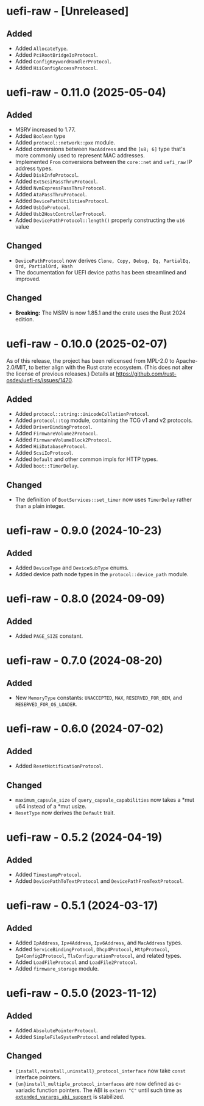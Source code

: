 # uefi-raw - [Unreleased]

## Added
- Added `AllocateType`.
- Added `PciRootBridgeIoProtocol`.
- Added `ConfigKeywordHandlerProtocol`.
- Added `HiiConfigAccessProtocol`.


# uefi-raw - 0.11.0 (2025-05-04)

## Added
- MSRV increased to 1.77.
- Added `Boolean` type
- Added `protocol::network::pxe` module.
- Added conversions between `MacAddress` and the `[u8; 6]` type that's more commonly used to represent MAC addresses.
- Implemented `From` conversions between the `core::net` and `uefi_raw` IP
  address types.
- Added `DiskInfoProtocol`.
- Added `ExtScsiPassThruProtocol`.
- Added `NvmExpressPassThruProtocol`.
- Added `AtaPassThruProtocol`.
- Added `DevicePathUtilitiesProtocol`.
- Added `UsbIoProtocol`.
- Added `Usb2HostControllerProtocol`.
- Added  `DevicePathProtocol::length()` properly constructing the `u16` value

## Changed
- `DevicePathProtocol` now derives
  `Clone, Copy, Debug, Eq, PartialEq, Ord, PartialOrd, Hash`
- The documentation for UEFI device paths has been streamlined and improved.

## Changed

- **Breaking:** The MSRV is now 1.85.1 and the crate uses the Rust 2024 edition.


# uefi-raw - 0.10.0 (2025-02-07)

As of this release, the project has been relicensed from MPL-2.0 to
Apache-2.0/MIT, to better align with the Rust crate ecosystem. (This does not
alter the license of previous releases.)
Details at <https://github.com/rust-osdev/uefi-rs/issues/1470>.

## Added

- Added `protocol::string::UnicodeCollationProtocol`.
- Added `protocol::tcg` module, containing the TCG v1 and v2 protocols.
- Added `DriverBindingProtocol`.
- Added `FirmwareVolume2Protocol`.
- Added `FirmwareVolumeBlock2Protocol`.
- Added `HiiDatabaseProtocol`.
- Added `ScsiIoProtocol`.
- Added `Default` and other common impls for HTTP types.
- Added `boot::TimerDelay`.

## Changed
- The definition of `BootServices::set_timer` now uses `TimerDelay` rather than
  a plain integer.


# uefi-raw - 0.9.0 (2024-10-23)

## Added

- Added `DeviceType` and `DeviceSubType` enums.
- Added device path node types in the `protocol::device_path` module.


# uefi-raw - 0.8.0 (2024-09-09)

## Added

- Added `PAGE_SIZE` constant.


# uefi-raw - 0.7.0 (2024-08-20)

## Added
- New `MemoryType` constants: `UNACCEPTED`, `MAX`, `RESERVED_FOR_OEM`, and
  `RESERVED_FOR_OS_LOADER`.


# uefi-raw - 0.6.0 (2024-07-02)

## Added
- Added `ResetNotificationProtocol`.

## Changed
- `maximum_capsule_size` of `query_capsule_capabilities` now takes a *mut u64 instead of a *mut usize.
- `ResetType` now derives the `Default` trait.


# uefi-raw - 0.5.2 (2024-04-19)

## Added
- Added `TimestampProtocol`.
- Added `DevicePathToTextProtocol` and `DevicePathFromTextProtocol`.


# uefi-raw - 0.5.1 (2024-03-17)

## Added
- Added `IpAddress`, `Ipv4Address`, `Ipv6Address`, and `MacAddress` types.
- Added `ServiceBindingProtocol`, `Dhcp4Protocol`, `HttpProtocol`,
  `Ip4Config2Protocol`, `TlsConfigurationProtocol`, and related types.
- Added `LoadFileProtocol` and `LoadFile2Protocol`.
- Added `firmware_storage` module.


# uefi-raw - 0.5.0 (2023-11-12)

## Added
- Added `AbsolutePointerProtocol`.
- Added `SimpleFileSystemProtocol` and related types.

## Changed
- `{install,reinstall,uninstall}_protocol_interface` now take `const` interface pointers.
- `{un}install_multiple_protocol_interfaces` are now defined as c-variadic
  function pointers. The ABI is `extern "C"` until such time as
  [`extended_varargs_abi_support`](https://github.com/rust-lang/rust/issues/100189)
  is stabilized.
